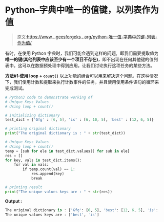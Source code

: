 # Python–字典中唯一的值键，以列表作为值

> 原文:[https://www . geesforgeks . org/python-唯一值-字典中的键-列表-作为值/](https://www.geeksforgeeks.org/python-unique-value-keys-in-a-dictionary-with-lists-as-values/)

有时，在使用 Python 字典时，我们可能会遇到这样的问题，即我们需要提取值为**唯一的键(其他列表中应该至少有一个项目不存在)**，即不出现在任何其他键的值列表中。这可以在数据预处理中得到应用。让我们讨论执行这项任务的某些方法。

**方法#1:使用 loop + `count()`**
以上功能的组合可以用来解决这个问题。在这种情况下，我们使用计数和提取来执行计数事件的任务，并且使用使用条件语句的循环来完成测试。

```py
# Python3 code to demonstrate working of 
# Unique Keys Values
# Using loop + count()

# initializing dictionary
test_dict = {'Gfg' : [6, 5], 'is' : [6, 10, 5], 'best' : [12, 6, 5]} 

# printing original dictionary
print("The original dictionary is : " + str(test_dict))

# Unique Keys Values
# Using loop + count()
temp = [sub for ele in test_dict.values() for sub in ele]
res = []
for key, vals in test_dict.items():
    for val in vals:
        if temp.count(val) == 1:
            res.append(key)
            break

# printing result 
print("The unique values keys are : " + str(res)) 
```

**Output :**

```py
The original dictionary is : {'Gfg': [6, 5], 'best': [12, 6, 5], 'is': [6, 10, 5]}
The unique values keys are : ['best', 'is']

```